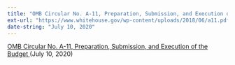 ```yaml
---
title: "OMB Circular No. A-11, Preparation, Submission, and Execution of the Budget"
ext-url: "https://www.whitehouse.gov/wp-content/uploads/2018/06/a11.pdf"
date-string: "July 10, 2020"
---
```

[OMB Circular No. A-11, Preparation, Submission, and Execution of the Budget ](https://www.whitehouse.gov/wp-content/uploads/2018/06/a11.pdf) (July 10, 2020)
